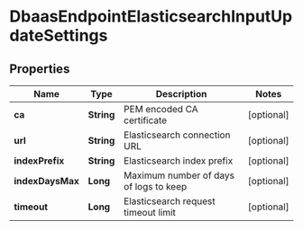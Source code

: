 

# DbaasEndpointElasticsearchInputUpdateSettings


## Properties

| Name | Type | Description | Notes |
|------------ | ------------- | ------------- | -------------|
|**ca** | **String** | PEM encoded CA certificate |  [optional] |
|**url** | **String** | Elasticsearch connection URL |  [optional] |
|**indexPrefix** | **String** | Elasticsearch index prefix |  [optional] |
|**indexDaysMax** | **Long** | Maximum number of days of logs to keep |  [optional] |
|**timeout** | **Long** | Elasticsearch request timeout limit |  [optional] |



